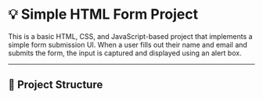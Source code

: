 # 💡 Simple HTML Form Project

This is a basic HTML, CSS, and JavaScript-based project that implements a simple form submission UI. When a user fills out their name and email and submits the form, the input is captured and displayed using an alert box.

---

## 📁 Project Structure

